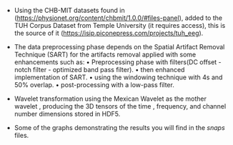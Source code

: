 - Using the CHB-MIT datasets found in (https://physionet.org/content/chbmit/1.0.0/#files-panel), added to the TUH Corpus Dataset from Temple University (it requires access), this is the source of it (https://isip.piconepress.com/projects/tuh_eeg).

- The data preprocessing phase depends on the Spatial Artifact Removal Technique (SART) for the artifacts removal applied with some enhancements such as:
  •  Preprocessing phase with filters(DC offset - notch filter - optimized band pass filter).
  •  then enhanced implementation of SART.
  •  using the windowing technique with 4s and 50% overlap.
  • post-processing with a low-pass filter.

- Wavelet transformation using the Mexican Wavelet as the mother wavelet , producing the 3D tensors of the time , frequency, and channel number dimensions stored in HDF5.

- Some of the graphs demonstrating the results you will find in the *snaps* files.


